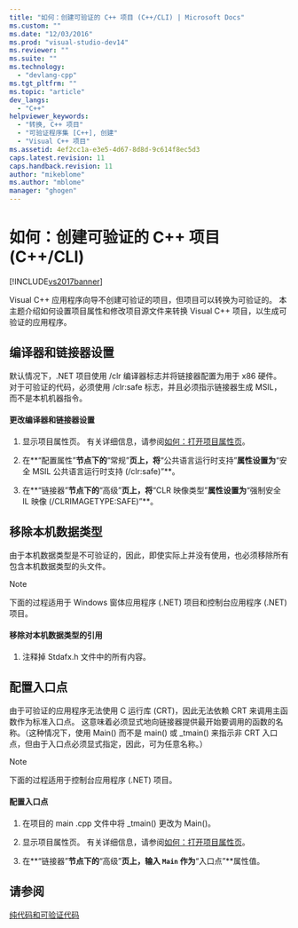 ```yaml
---
title: "如何：创建可验证的 C++ 项目 (C++/CLI) | Microsoft Docs"
ms.custom: ""
ms.date: "12/03/2016"
ms.prod: "visual-studio-dev14"
ms.reviewer: ""
ms.suite: ""
ms.technology: 
  - "devlang-cpp"
ms.tgt_pltfrm: ""
ms.topic: "article"
dev_langs: 
  - "C++"
helpviewer_keywords: 
  - "转换, C++ 项目"
  - "可验证程序集 [C++], 创建"
  - "Visual C++ 项目"
ms.assetid: 4ef2cc1a-e3e5-4d67-8d8d-9c614f8ec5d3
caps.latest.revision: 11
caps.handback.revision: 11
author: "mikeblome"
ms.author: "mblome"
manager: "ghogen"
---
```

# 如何：创建可验证的 C++ 项目 (C++/CLI)
[!INCLUDE[vs2017banner](../assembler/inline/includes/vs2017banner.md)]

Visual C\+\+ 应用程序向导不创建可验证的项目，但项目可以转换为可验证的。  本主题介绍如何设置项目属性和修改项目源文件来转换 Visual C\+\+ 项目，以生成可验证的应用程序。  
  
## 编译器和链接器设置  
 默认情况下，.NET 项目使用 \/clr 编译器标志并将链接器配置为用于 x86 硬件。  对于可验证的代码，必须使用 \/clr:safe 标志，并且必须指示链接器生成 MSIL，而不是本机机器指令。  
  
#### 更改编译器和链接器设置  
  
1.  显示项目属性页。  有关详细信息，请参阅[如何：打开项目属性页](../misc/how-to-open-project-property-pages.md)。  
  
2.  在**“配置属性”**节点下的**“常规”**页上，将**“公共语言运行时支持”**属性设置为**“安全 MSIL 公共语言运行时支持 \(\/clr:safe\)”**。  
  
3.  在**“链接器”**节点下的**“高级”**页上，将**“CLR 映像类型”**属性设置为**“强制安全 IL 映像 \(\/CLRIMAGETYPE:SAFE\)”**。  
  
## 移除本机数据类型  
 由于本机数据类型是不可验证的，因此，即使实际上并没有使用，也必须移除所有包含本机数据类型的头文件。  
  
> [!NOTE]
>  下面的过程适用于 Windows 窗体应用程序 \(.NET\) 项目和控制台应用程序 \(.NET\) 项目。  
  
#### 移除对本机数据类型的引用  
  
1.  注释掉 Stdafx.h 文件中的所有内容。  
  
## 配置入口点  
 由于可验证的应用程序无法使用 C 运行库 \(CRT\)，因此无法依赖 CRT 来调用主函数作为标准入口点。  这意味着必须显式地向链接器提供最开始要调用的函数的名称。（这种情况下，使用 Main\(\) 而不是 main\(\) 或 \_tmain\(\) 来指示非 CRT 入口点，但由于入口点必须显式指定，因此，可为任意名称。）  
  
> [!NOTE]
>  下面的过程适用于控制台应用程序 \(.NET\) 项目。  
  
#### 配置入口点  
  
1.  在项目的 main .cpp 文件中将 \_tmain\(\) 更改为 Main\(\)。  
  
2.  显示项目属性页。  有关详细信息，请参阅[如何：打开项目属性页](../misc/how-to-open-project-property-pages.md)。  
  
3.  在**“链接器”**节点下的**“高级”**页上，输入 `Main` 作为**“入口点”**属性值。  
  
## 请参阅  
 [纯代码和可验证代码](../dotnet/pure-and-verifiable-code-cpp-cli.md)